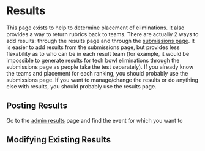 # Results

This page exists to help to determine placement of eliminations. It also provides a way to return rubrics back to teams. There are actually 2 ways to add results: through the results page and through the [submissions page](./submissions.md). It is easier to add results from the submissions page, but provides less flexability as to who can be in each result team (for example, it would be impossible to generate results for tech bowl eliminations through the submissions page as people take the test separately). If you already know the teams and placement for each ranking, you should probably use the submissions page. If you want to manage/change the results or do anything else with results, you should probably use the results page.

## Posting Results

Go to the [admin results](https://tsa-grouping-thing.vercel.app/admin/results) page and find the event for which you want to

## Modifying Existing Results
